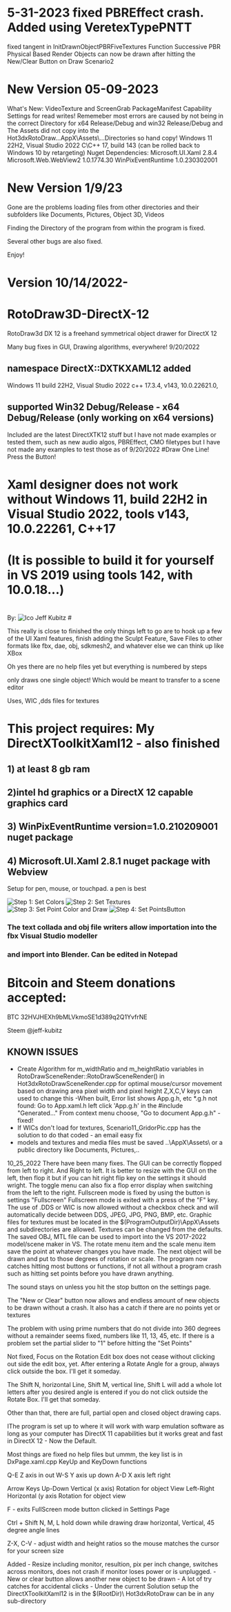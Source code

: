 #  5-31-2023 fixed PBREffect crash. Added using VeretexTypePNTT
fixed tangent in InitDrawnObjectPBRFiveTextures Function
Successive PBR Physical Based Render Objects can now be drawn after hitting the New/Clear Button on Draw Scenario2

# New Version 05-09-2023

What's New: VideoTexture and ScreenGrab
PackageManifest Capability Settings for read writes!
Rememeber most errors are caused by not being in the correct Directory for x64 Release/Debug and win32 Release/Debug
and The Assets did not copy into the Hot3dxRotoDraw...AppX\\Assets\\...Directories so hand copy!
Windows 11 22H2, Visual Studio 2022 C\C++ 17, build 143 (can be rolled back to Windows 10 by retargeting)
Nuget Dependencies:
Microsoft.UI.Xaml          2.8.4
Microsoft.Web.WebView2     1.0.1774.30
WinPixEventRuntime         1.0.230302001

# New Version 1/9/23

Gone are the problems loading files from other directories and their subfolders like Documents, Pictures, Object 3D, Videos

Finding the Directory of the program from within the program is fixed.

Several other bugs are also fixed.

Enjoy!

# Version 10/14/2022- #

# RotoDraw3D-DirectX-12 #
RotoDraw3d DX 12 is a freehand symmetrical object drawer for DirectX 12

Many bug fixes in GUI, Drawing algorithms, everywhere! 9/20/2022
## namespace DirectX::DXTKXAML12 added
Windows 11 build 22H2, 
Visual Studio 2022 c++ 17.3.4,  v143, 10.0.22621.0,
## supported Win32 Debug/Release - x64 Debug/Release (only working on x64 versions)

Included are the latest DirectXTK12 stuff but I have not made examples or tested them, such as new audio algos, 
PBREffect, CMO filetypes but I have not made any examples to test those as  of 9/20/2022
#Draw One Line! Press the Button!

# Xaml designer does not work without Windows 11, build 22H2 in Visual Studio 2022, tools v143, 10.0.22261, C++17
# (It is possible to build it for yourself in VS 2019 using tools 142, with 10.0.18...)
# 
By:
![Ico](https://github.com/hot3dx/AppXamlDX12/blob/master/Assets/AutoDraw2.ico) Jeff Kubitz #

This really is close to finished the only things left to go are to hook up a few 
of the UI Xaml features, finish adding the Sculpt Feature, Save Files to other formats like fbx, dae, obj, sdkmesh2,
and whatever else we can think up like XBox

Oh yes there are no help files yet but everything is numbered by steps

only draws one single object! Which would be meant to transfer to a scene editor

Uses, WIC ,dds files for textures

# This project requires: My DirectXToolkitXaml12 - also finished # 
## 1) at least 8 gb ram ##
## 2)intel hd graphics or a DirectX 12 capable graphics card ##
## 3) WinPixEventRuntime version=1.0.210209001 nuget package ##
## 4) Microsoft.UI.Xaml 2.8.1 nuget package with Webview

Setup for pen, mouse, or touchpad. a pen is best


![Step 1: Set Colors](https://github.com/hot3dx/RotoDraw3D-DirectX-12/blob/main/ScreenShot/Screenshot49.png)
![Step 2: Set Textures](https://github.com/hot3dx/RotoDraw3D-DirectX-12/blob/main/ScreenShot/Screenshot50.png)
![Step 3: Set Point Color and Draw](https://github.com/hot3dx/RotoDraw3D-DirectX-12/blob/main/ScreenShot/Screenshot51.png)
![Step 4: Set PointsButton](https://github.com/hot3dx/RotoDraw3D-DirectX-12/blob/main/ScreenShot/Screenshot52.png)

### The text collada and obj file writers allow importation into the fbx Visual Studio modeller
### and import into Blender. Can be edited in Notepad 

# Bitcoin and Steem donations accepted:
BTC 32HVJHEXh9bMLVkmoSE1d389q2Q1YvfrNE


Steem
@jeff-kubitz


## KNOWN ISSUES
- Create Algorithm for m_widthRatio and m_heightRatio variables in RotoDrawSceneRender::RotoDrawSceneRender() in 
Hot3dxRotoDrawSceneRender.cpp for optimal mouse/cursor movement
based on drawing area pixel width and pixel height Z,X,C,V keys can used to change this
-When built, Error list shows App.g.h, etc *.g.h not found:
Go to App.xaml.h left click 'App.g.h' in the #include "Generated..."
From context menu choose, "Go to document App.g.h" - fixed!
- If WICs don't load for textures, Scenario11_GridorPic.cpp has the solution to do that coded - an email easy fix
- models and textures and media files must be saved ..\\AppX\\Assets\\ or a public directory like Documents, Pictures,..

10_25_2022 There have been many fixes. The GUI can be correctly flopped from left to right.  And Right to left.  It is better to resize with the GUI on the left, then flop it but if you can hit right flip key on the settings it should wright.  The toggle menu can also fix a flop error display when switching from the left to the right. Fullscreen mode is fixed by using the button is settings "Fullscreen" Fullscreen mode is exited with a press of the "F" key.
The use of .DDS or WIC is now allowed without a checkbox check and will automatically decide between DDS, JPEG, JPG, PNG, BMP, etc.  Graphic files for textures must be located in the $(ProgramOutputDir)\\AppX\\Assets and subdirectories are allowed. Textures can be changed from the defaults. The saved OBJ, MTL file can be used to import into the VS 2017-2022 model/scene maker in VS.  The rotate menu item and the scale menu item save the point at whatever changes you have made. The next object will be drawn and put to those degrees of rotation or scale. 
The program now catches hitting most buttons or functions, if not all without a program crash such as hitting set points before you have drawn anything.

The sound stays on unless you hit the stop button on the settings page.

The "New or Clear" button now allows and endless amount of new objects to be drawn without a crash. It also has a catch if there are no points yet or textures

The problem with using prime numbers that do not divide into 360 degrees without a remainder seems fixed, numbers like 11, 13, 45, etc. If there is a problem set the partial slider to "1" before hitting the "Set Points"

Not fixed, Focus on the Rotation Edit box does not cease without clicking out side the edit box, yet. After entering a Rotate Angle for a group, always click outside the box. I'll get it someday.

The Shift N, horizontal Line, Shift M, vertical line, Shift L will add a whole lot letters after you desired angle is entered if you do not click outside the Rotate Box.  I'll get that someday.

Other than that, there are full, partial open and closed object drawing caps.

IThe program is set up to where it will work with warp emulation software as long as your computer has DirectX 11 capabilities but it works great and fast in DirectX 12 - Now the Default.

Most things are fixed no help files but ummm, the key list is in DxPage.xaml.cpp KeyUp and KeyDown functions

Q-E Z axis in out
W-S Y axis up down
A-D X axis left right

Arrow Keys
Up-Down Vertical (x axis) Rotation for object View
Left-Right Horizontal (y axis Rotation for object view

F - exits FullScreen mode button clicked in Settings Page

Ctrl + Shift N, M, L hold down while drawing draw horizontal, Vertical, 45 degree angle lines

Z-X, C-V - adjust width and height ratios so the mouse matches the cursor for your screen size

Added - Resize including monitor, resultion, pix per inch change, switches across monitors, does not crash if monitor loses power or is unplugged.
      - New or clear button allows another new object to be drawn
      - A lot of try catches for accidental clicks
      - Under the current Solution setup the DirectXToolkitXaml12 is in the $(RootDir)\ Hot3dxRotoDraw can be in any sub-directory
